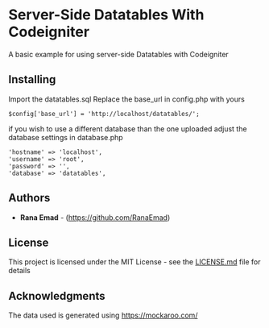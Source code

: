 # Server-Side Datatables With Codeigniter

A basic example for using server-side Datatables with Codeigniter

## Installing

Import the datatables.sql
Replace the base_url in config.php with yours

```
$config['base_url'] = 'http://localhost/datatables/';
```

if you wish to use a different database than the one uploaded adjust the database settings in database.php

```
'hostname' => 'localhost',
'username' => 'root',
'password' => '',
'database' => 'datatables',
```

## Authors

* **Rana Emad**  - (https://github.com/RanaEmad)

## License

This project is licensed under the MIT License - see the [LICENSE.md](LICENSE.md) file for details

## Acknowledgments

The data used is generated using https://mockaroo.com/ 